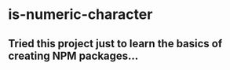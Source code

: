 ﻿# is-numeric-character
 ## Tried this project just to learn the basics of creating NPM packages...
